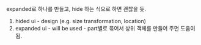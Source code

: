 expanded로 하나를 만들고, 
hide 하는 식으로 하면 괜찮을 듯. 


1) hided ui - design (e.g. size transformation, location)
2) expanded ui - will be used - part별로 묶어서 상위 객체를 만들어 주면 도움이 됨. 

